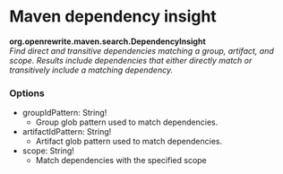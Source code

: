 # Maven dependency insight

**org.openrewrite.maven.search.DependencyInsight**  
_Find direct and transitive dependencies matching a group, artifact, and scope. Results include dependencies that either directly match or transitively include a matching dependency._

### Options

* groupIdPattern: String!
  * Group glob pattern used to match dependencies.
* artifactIdPattern: String!
  * Artifact glob pattern used to match dependencies.
* scope: String!
  * Match dependencies with the specified scope

